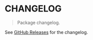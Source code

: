# CHANGELOG

> Package changelog.

See [GitHub Releases](https://github.com/stdlib-js/napi-argv-strided-int8array/releases) for the changelog.